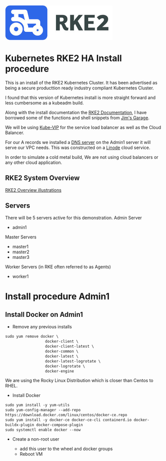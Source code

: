 ![RKE2 Logo](/assets/img/rke2.jpg)

# Kubernetes RKE2 HA Install procedure

This is an install of the RKE2 Kubernetes Cluster. It has been advertised as being a secure producttion ready industry compliant 
Kubernetes Cluster.

I found that this version of Kubernetes install is more straight forward and less cumbersome as a kubeadm build. 


Along with the install documentation the [RKE2 Documentation](https://docs.rke2.io/), I have borrowed some of the functions and shell snippets from  [Jim's Garage](https://youtube.com/@jims-garage).

We will be using [Kube-VIP](https://kube-vip.io/docs/) for the service load balancer as well as the Cloud Balancer.

For our A records we installed a [DNS server](https://technitium.com/dns/) on the Admin1 server it will serve our VPC needs. This was constructed on a [Linode](https://www.linode.com/) cloud service.

In order to simulate a cold metal build, We are not using cloud balancers or any other cloud application.
## RKE2 System Overview

[RKE2 Overview illustrations](/assets/img/overview.png)
## Servers

There will be 5 servers active for this demonstration.
Admin Server 
- admin1

Master Servers 
- master1
- master2
- master3

Worker Servers (in RKE often referred to as Agents) 
- worker1

# Install procedure Admin1



## Install Docker on Admin1 

- Remove any previous installs
```
sudo yum remove docker \
                  docker-client \
                  docker-client-latest \
                  docker-common \
                  docker-latest \
                  docker-latest-logrotate \
                  docker-logrotate \
                  docker-engine
```
We are using the Rocky Linux Distribution which is closer than Centos to RHEL.

- Install Docker
```
sudo yum install -y yum-utils
sudo yum-config-manager --add-repo https://download.docker.com/linux/centos/docker-ce.repo
sudo yum install -y docker-ce docker-ce-cli containerd.io docker-buildx-plugin docker-compose-plugin
sudo systemctl enable docker --now

```
 - Create a non-root user

   - add this user to the wheel and docker groups
   - Reboot VM





